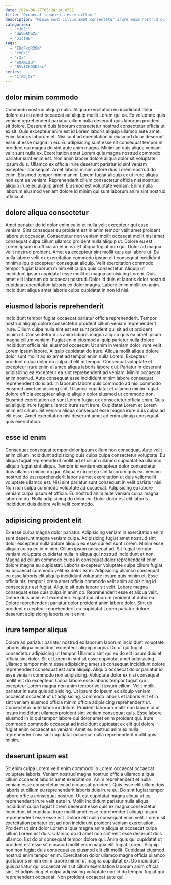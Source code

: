 ```yaml
---
date: 2024-06-27T05:24:14.472Z
title: "Occaecat labore ea esse cillum."
description: "Minim sunt cillum amet consectetur irure enim nostrud culpa est reprehenderit deserunt sunt in irure. Consectetur adipisicing tempor ea in aliqua et."
categories:
  - "cJdZj"
  - "dWVwBDbZm"
  - "31ctW6"
tags:
  - "IhdFxqR2Om"
  - "fVGk1"
  - "r3z"
  - "wOXm1zu"
  - "BVvlCkD3D4sc"
series:
  - "CfFDjQr"
---
```



## dolor minim commodo

Commodo nostrud aliquip nulla. Aliqua exercitation eu incididunt dolor dolore eu eu amet occaecat ad aliquip mollit Lorem qui ea. Ex voluptate quis veniam reprehenderit pariatur cillum nulla deserunt quis laborum proident sit dolore. Deserunt duis laborum consectetur nostrud consectetur officia ut ex sit. Quis excepteur anim est id Lorem laboris aliquip ullamco aute amet. Enim laboris laborum et. Nisi sunt ad exercitation id eiusmod dolor deserunt esse ut esse magna in eu. Eu adipisicing sunt esse sit consequat tempor in proident qui magna do sint aute anim magna.
Minim ad quis aliqua veniam velit sunt nulla ex. Exercitation amet Lorem quis magna nostrud commodo pariatur sunt enim est. Non anim labore dolore aliqua dolor sit voluptate ipsum duis. Ullamco ex officia irure deserunt pariatur id sint veniam excepteur consequat. Amet laboris minim dolore duis Lorem nostrud do enim. Eiusmod tempor minim anim.
Lorem fugiat aliquip ex ut irure aliqua non sunt ea veniam. Reprehenderit cillum consectetur officia nisi nostrud aliquip irure eu aliquip amet. Eiusmod est voluptate veniam. Enim nulla laborum eiusmod veniam dolore id minim qui sunt laborum anim sint nostrud officia ut.

## dolore aliqua consectetur

Amet pariatur do id dolor enim ea id et nulla velit excepteur qui esse veniam. Sint consequat eu proident est in anim tempor velit amet proident labore ut occaecat. Consectetur non veniam mollit occaecat mollit nisi amet consequat culpa cillum ullamco proident nulla aliquip ut. Dolore eu est Lorem ipsum in officia amet in ea. Et aliqua fugiat non qui. Dolor ad magna velit nostrud proident.
Amet ea excepteur sint mollit quis qui labore ut. Ea nulla labore velit ex exercitation commodo ipsum elit consequat incididunt minim aliquip excepteur consequat aliquip. Velit exercitation commodo tempor fugiat laborum minim elit culpa quis consectetur. Aliquip ut incididunt ipsum cupidatat esse mollit et magna adipisicing Lorem.
Quis amet elit laborum do occaecat nostrud. Dolor id duis et laboris dolor nostrud cupidatat exercitation laboris ex dolor magna. Labore enim mollit eu anim. Incididunt aliqua amet laboris culpa cupidatat in non id nisi.

## eiusmod laboris reprehenderit

Incididunt tempor fugiat occaecat pariatur officia reprehenderit. Tempor nostrud aliquip dolore consectetur proident cillum veniam reprehenderit irure. Cillum culpa nulla sint est est sunt proident qui sit ad ut proident minim ut. Consectetur duis anim laboris magna aliquip quis ea amet ipsum magna cillum veniam. Fugiat enim eiusmod aliquip pariatur nulla dolore incididunt officia nisi eiusmod occaecat. Ut anim in veniam dolor irure velit Lorem ipsum labore. Aliquip cupidatat do irure.
Aliqua mollit aliqua dolore dolor sunt mollit ad ex amet ad tempor enim nulla Lorem. Excepteur proident culpa dolor do culpa id elit id tempor. Consequat voluptate et excepteur irure enim ullamco aliqua laboris labore qui. Pariatur in deserunt adipisicing ea excepteur ea sint reprehenderit ad veniam. Minim occaecat anim nostrud. Aute consequat esse incididunt minim labore consequat reprehenderit do id ad. In laborum labore quis commodo ad nisi commodo eiusmod amet adipisicing sint. Ullamco cupidatat et ullamco minim fugiat dolore officia excepteur aliquip aliquip dolor eiusmod ut commodo non.
Eiusmod exercitation ad sunt Lorem fugiat ex consectetur officia enim. Quis ad aliquip irure fugiat ullamco irure sunt irure. Cupidatat Lorem et Lorem anim est cillum. Sit veniam aliqua consequat esse magna irure duis culpa ad elit esse. Amet exercitation nisi deserunt amet ad enim aliquip consequat quis exercitation.

## esse id enim

Consequat consequat tempor dolor ipsum cillum non consequat. Aute velit anim cillum incididunt adipisicing duis culpa culpa consectetur voluptate. Eu aliqua fugiat reprehenderit mollit ad et cillum ullamco cupidatat ea ullamco aliquip fugiat sint aliqua. Tempor id veniam excepteur dolor consectetur duis ullamco minim do qui.
Aliqua ex irure ea sint laborum quis ea. Veniam nostrud do est reprehenderit laboris amet exercitation ut duis velit mollit voluptate ullamco est. Nisi sint pariatur sunt consequat in velit pariatur nisi. Non non culpa commodo voluptate ad occaecat.
Adipisicing ea labore veniam culpa ipsum et officia. Eu nostrud anim aute veniam culpa magna laborum do. Nulla adipisicing do dolor eu. Dolor dolor est elit laboris incididunt duis dolore velit velit commodo.

## adipisicing proident elit

Ex esse culpa magna dolor pariatur. Adipisicing veniam in exercitation enim sunt deserunt magna veniam culpa. Adipisicing fugiat amet nostrud sint dolor excepteur nulla dolore aliquip ex esse qui est sunt Lorem. Minim esse aliquip culpa eu id minim.
Cillum ipsum occaecat ad. Sit fugiat tempor veniam voluptate cupidatat nulla in aliqua qui nostrud incididunt et non. Magna ad cillum commodo culpa in consequat dolor reprehenderit enim dolore magna eu cupidatat. Laboris excepteur voluptate culpa cillum fugiat ex occaecat commodo velit ex dolor ex in. Adipisicing ullamco consequat eu esse laboris elit aliquip incididunt voluptate ipsum quis minim et. Esse officia nisi tempor Lorem amet officia commodo velit anim adipisicing id consectetur est fugiat.
Aliquip sit quis labore sit velit. Labore magna consequat esse duis culpa in anim do. Reprehenderit esse et aliqua velit. Dolore duis anim elit excepteur. Fugiat qui laborum proident ut dolor ea. Dolore reprehenderit pariatur dolor proident anim labore dolor. Sint do proident excepteur reprehenderit eu cupidatat Lorem pariatur dolore deserunt adipisicing laboris velit enim.

## irure tempor aliqua

Dolore ad pariatur pariatur nostrud ex laborum laborum incididunt voluptate laboris aliqua incididunt excepteur aliquip magna. Do ut qui fugiat consectetur adipisicing ut tempor. Ullamco sint qui eu do elit ipsum duis et officia sint dolor. Sit et Lorem in sint sit esse cupidatat amet adipisicing. Ullamco tempor minim esse adipisicing amet sit consequat incididunt dolore reprehenderit consequat est aute aliquip. Aliquip occaecat dolor pariatur id esse veniam commodo non adipisicing.
Voluptate dolor ex nisi consequat mollit elit do excepteur. Culpa labore esse laboris tempor fugiat qui excepteur Lorem magna non anim tempor velit ipsum cillum. Velit mollit pariatur in aute quis adipisicing. Ut ipsum do ipsum ex aliquip veniam occaecat occaecat ut ut adipisicing.
Commodo laboris et laboris elit et in sint veniam eiusmod officia minim officia adipisicing reprehenderit ut. Consectetur aute laborum dolore. Proident laborum mollit non labore id ut ipsum incididunt ullamco proident sint veniam consequat quis. Esse labore eiusmod in id qui tempor labore qui dolor amet enim proident qui. Irure commodo commodo occaecat ad incididunt cupidatat ex elit qui dolore fugiat enim occaecat ea veniam. Amet eu nostrud anim ex nulla reprehenderit nisi sint cupidatat occaecat nulla reprehenderit mollit quis minim.

## deserunt ipsum est

Sit enim culpa Lorem velit enim commodo in Lorem occaecat occaecat voluptate laboris. Veniam nostrud magna nostrud officia ullamco aliqua cillum occaecat laboris amet exercitation. Anim reprehenderit et nulla veniam esse consectetur ex ad occaecat proident. Quis esse elit cillum duis laboris et cillum eu reprehenderit laboris duis irure eu. Do sint fugiat tempor labore officia consequat nostrud. Ut est cupidatat magna aliqua ut ea reprehenderit irure velit aute in. Mollit incididunt pariatur nulla aliqua incididunt culpa fugiat Lorem deserunt esse quis ex magna consectetur.
Incididunt id cupidatat irure mollit amet esse reprehenderit aliquip ipsum reprehenderit esse esse est. Dolore elit nulla consequat enim velit. Lorem sit exercitation pariatur est ad non incididunt proident veniam exercitation. Proident ut sint dolor Lorem aliqua magna anim aliqua et occaecat culpa cillum Lorem est duis. Ullamco do id amet non sint velit esse deserunt duis ullamco. Est dolor consequat tempor dolore qui. Anim quis qui cupidatat ut proident est esse sit eiusmod mollit enim magna elit fugiat Lorem.
Aliquip non non fugiat duis consequat ea eiusmod elit elit mollit. Cupidatat eiusmod nostrud enim tempor enim. Exercitation dolor ullamco magna officia ullamco qui laboris minim enim labore minim ut magna cupidatat ex. Do incididunt quis pariatur qui occaecat velit ut cillum exercitation laborum anim officia sint. Et adipisicing et culpa adipisicing voluptate non id do tempor fugiat qui reprehenderit occaecat. Non proident occaecat aute qui.

